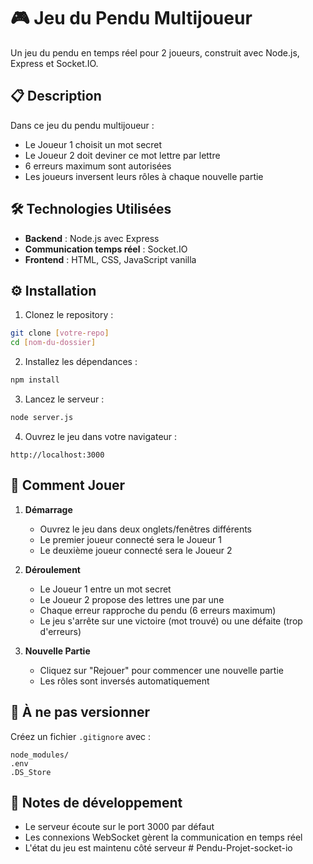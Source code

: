 # 🎮 Jeu du Pendu Multijoueur

Un jeu du pendu en temps réel pour 2 joueurs, construit avec Node.js, Express et Socket.IO.

## 📋 Description

Dans ce jeu du pendu multijoueur :
- Le Joueur 1 choisit un mot secret
- Le Joueur 2 doit deviner ce mot lettre par lettre
- 6 erreurs maximum sont autorisées
- Les joueurs inversent leurs rôles à chaque nouvelle partie

## 🛠️ Technologies Utilisées

- **Backend** : Node.js avec Express
- **Communication temps réel** : Socket.IO
- **Frontend** : HTML, CSS, JavaScript vanilla

## ⚙️ Installation

1. Clonez le repository :
```bash
git clone [votre-repo]
cd [nom-du-dossier]
```

2. Installez les dépendances :
```bash
npm install
```

3. Lancez le serveur :
```bash
node server.js
```

4. Ouvrez le jeu dans votre navigateur :
```
http://localhost:3000
```

## 🎯 Comment Jouer

1. **Démarrage**
   - Ouvrez le jeu dans deux onglets/fenêtres différents
   - Le premier joueur connecté sera le Joueur 1
   - Le deuxième joueur connecté sera le Joueur 2

2. **Déroulement**
   - Le Joueur 1 entre un mot secret
   - Le Joueur 2 propose des lettres une par une
   - Chaque erreur rapproche du pendu (6 erreurs maximum)
   - Le jeu s'arrête sur une victoire (mot trouvé) ou une défaite (trop d'erreurs)

3. **Nouvelle Partie**
   - Cliquez sur "Rejouer" pour commencer une nouvelle partie
   - Les rôles sont inversés automatiquement

## 🚫 À ne pas versionner

Créez un fichier `.gitignore` avec :
```
node_modules/
.env
.DS_Store
```

## 📝 Notes de développement

- Le serveur écoute sur le port 3000 par défaut
- Les connexions WebSocket gèrent la communication en temps réel
- L'état du jeu est maintenu côté serveur #   P e n d u - P r o j e t - s o c k e t - i o  
 